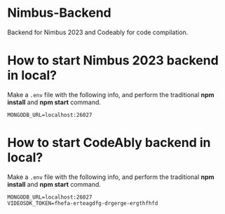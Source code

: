 # Nimbus-Backend
Backend for Nimbus 2023 and Codeably for code compilation.

# How to start Nimbus 2023 backend in local?
Make a `.env` file with the following info, and perform the traditional <strong>npm install</strong> and <strong>npm start</strong> command.
```
MONGODB_URL=localhost:26027
```

# How to start CodeAbly backend in local?
Make a `.env` file with the following info, and perform the traditional <strong>npm install</strong> and <strong>npm start</strong> command.
```
MONGODB_URL=localhost:26027
VIDEOSDK_TOKEN=fhefa-erteagdfg-drgerge-ergthfhfd
```

